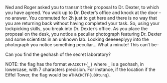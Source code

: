 Ned and Roger asked you to transmit their proposal to Dr. Dexter, to which you have agreed. You walk up to Dr. Dexter’s office and knock at the door – no answer. You commuted for 2h just to get here and there is no way that you are returning back without having completed your task. So, using your lockpicking skills, you break into Dr. Dexter’s office. As you place the proposal on the desk, you notice a peculiar photograph featuring Dr. Dexter and some scientists in an unknown lab. Looking deeeeeplyyy into the photograph you notice something peculiar...
What a minute! This can’t be–

Can you find the geohash of the secret laboratory?

NOTE: the flag has the format `AHACKCTF{_}` where `_` is a geohash, in lowercase, with 7 characters precision. For instance, if the location if the Eiffel Tower, the flag would be `ATHACKCTF{u09tunq}`.